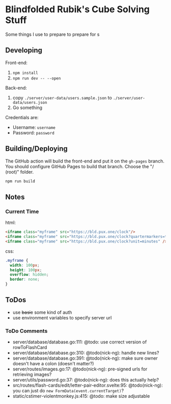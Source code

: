 # Blindfolded Rubik's Cube Solving Stuff

Some things I use to prepare to prepare for s

## Developing

Front-end:

1. `npm install`
2. `npm run dev -- --open`

Back-end:

1. copy `./server/user-data/users.sample.json` to `./server/user-data/users.json`
2. Go something

Credentials are:
- Username: `username`
- Password: `password`

## Building/Deploying

The GitHub action will build the front-end and put it on the `gh-pages` branch. You should configure GitHub Pages to build that branch. Choose the "/ (root)" folder.

```bash
npm run build
```

## Notes

### Current Time

html:
```html
<iframe class="myframe" src="https://bld.pux.one/clock"/>
<iframe class="myframe" src="https://bld.pux.one/clock?quartermarkers=true"/>
<iframe class="myframe" src="https://bld.pux.one/clock?unit=minutes" />
```

css:
```css
.myframe {
  width: 100px;
  height: 100px;
  overflow: hidden;
  border: none;
}
```

## ToDos

- use ~~basic~~ some kind of auth
- use environment variables to specify server url

### ToDo Comments

- server/database/database.go:111: @todo: use correct version of rowToFlashCard
- server/database/database.go:310: @todo(nick-ng): handle new lines?
- server/database/database.go:391: @todo(nick-ng): make sure owner doesn't have a colon (doesn't matter?)
- server/routes/images.go:17: @todo(nick-ng): pre-signed urls for retrieving images?
- server/utils/password.go:37: @todo(nick-ng): does this actually help?
- src/routes/flash-cards/edit/letter-pair-editor.svelte:95: @todo(nick-ng): you can just do `new FormData(event.currentTarget)`?
- static/cstimer-violentmonkey.js:415: @todo: make size adjustable
